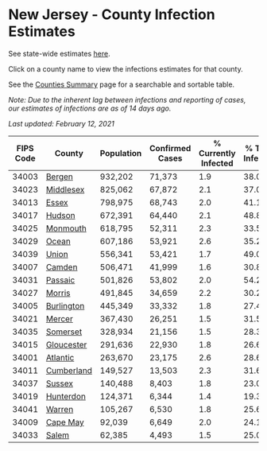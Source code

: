 # New Jersey - County Infection Estimates

See state-wide estimates [here](/infections/us-nj).

Click on a county name to view the infections estimates for that county.

See the [Counties Summary](/infections/summary-counties) page for a searchable and sortable table.

*Note: Due to the inherent lag between infections and reporting of cases, our estimates of infections are as of 14 days ago.*

*Last updated: February 12, 2021*

|   FIPS Code |                   County |   Population |   Confirmed Cases |   % Currently Infected |   % Total Infected |
|-------------|--------------------------|--------------|-------------------|------------------------|--------------------|
|       34003 |         [Bergen](bergen) |      932,202 |            71,373 |                    1.9 |               38.0 |
|       34023 |   [Middlesex](middlesex) |      825,062 |            67,872 |                    2.1 |               37.0 |
|       34013 |           [Essex](essex) |      798,975 |            68,743 |                    2.0 |               41.1 |
|       34017 |         [Hudson](hudson) |      672,391 |            64,440 |                    2.1 |               48.8 |
|       34025 |     [Monmouth](monmouth) |      618,795 |            52,311 |                    2.3 |               33.5 |
|       34029 |           [Ocean](ocean) |      607,186 |            53,921 |                    2.6 |               35.2 |
|       34039 |           [Union](union) |      556,341 |            53,421 |                    1.7 |               49.0 |
|       34007 |         [Camden](camden) |      506,471 |            41,999 |                    1.6 |               30.8 |
|       34031 |       [Passaic](passaic) |      501,826 |            53,802 |                    2.0 |               54.2 |
|       34027 |         [Morris](morris) |      491,845 |            34,659 |                    2.2 |               30.2 |
|       34005 | [Burlington](burlington) |      445,349 |            33,332 |                    1.8 |               27.4 |
|       34021 |         [Mercer](mercer) |      367,430 |            26,251 |                    1.5 |               31.5 |
|       34035 |     [Somerset](somerset) |      328,934 |            21,156 |                    1.5 |               28.3 |
|       34015 | [Gloucester](gloucester) |      291,636 |            22,930 |                    1.8 |               26.6 |
|       34001 |     [Atlantic](atlantic) |      263,670 |            23,175 |                    2.6 |               28.6 |
|       34011 | [Cumberland](cumberland) |      149,527 |            13,503 |                    2.3 |               31.6 |
|       34037 |         [Sussex](sussex) |      140,488 |             8,403 |                    1.8 |               23.0 |
|       34019 |   [Hunterdon](hunterdon) |      124,371 |             6,344 |                    1.4 |               19.3 |
|       34041 |         [Warren](warren) |      105,267 |             6,530 |                    1.8 |               25.6 |
|       34009 |     [Cape May](cape-may) |       92,039 |             6,649 |                    2.0 |               24.1 |
|       34033 |           [Salem](salem) |       62,385 |             4,493 |                    1.5 |               25.0 |